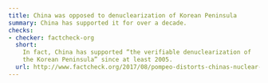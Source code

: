 ```yaml
---
title: China was opposed to denuclearization of Korean Peninsula
summary: China has supported it for over a decade.
checks:
- checker: factcheck-org
  short:
    In fact, China has supported “the verifiable denuclearization of
    the Korean Peninsula” since at least 2005.
  url: http://www.factcheck.org/2017/08/pompeo-distorts-chinas-nuclear-policy/
---
```

